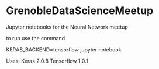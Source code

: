 # GrenobleDataScienceMeetup

Jupyter notebooks for the Neural Network meetup

to run use the command

KERAS_BACKEND=tensorflow jupyter notebook

Uses:
 Keras      2.0.8
 Tensorflow 1.0.1

